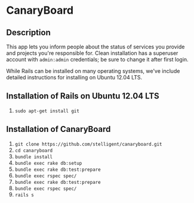 CanaryBoard
==============

## Description

This app lets you inform people about the status of services you provide and projects you're responsible for. 
Clean installation has a superuser account with ```admin:admin``` credentials; be sure to change it after first login.

While Rails can be installed on many operating systems, we've include detailed instructions for installing on Ubuntu 12.04 LTS.

## Installation of Rails on Ubuntu 12.04 LTS
1. ```sudo apt-get install git```


## Installation of CanaryBoard

1. ```git clone https://github.com/stelligent/canaryboard.git```
1. ```cd canaryboard```
1. ```bundle install```
1. ```bundle exec rake db:setup```
1. ```bundle exec rake db:test:prepare```
1. ```bundle exec rspec spec/```
1. ```bundle exec rake db:test:prepare```
1. ```bundle exec rspec spec/```
1. ```rails s```

